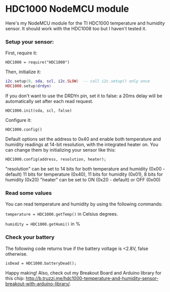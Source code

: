 HDC1000 NodeMCU module
=======================

Here's my NodeMCU module for the TI HDC1000 temperature and humidity sensor. It should work with the HDC1008 too but I haven't tested it.

### Setup your sensor:
First, require it:

`HDC1000 = require("HDC1000")`

Then, initialize it:

```lua
i2c.setup(0, sda, scl, i2c.SLOW)  -- call i2c.setup() only once
HDC1000.setup(drdyn)
```

If you don't want to use the DRDYn pin, set it to false: a 20ms delay will be automatically set after each read request.

`HDC1000.init(sda, scl, false)`

Configure it:

`HDC1000.config()`

Default options set the address to 0x40 and enable both temperature and humidity readings at 14-bit resolution, with the integrated heater on. You can change them by initializing your sensor like this:

`HDC1000.config(address, resolution, heater);`

"resolution" can be set to 14 bits for both temperature and humidity (0x00 - default) 11 bits for temperature (0x40), 11 bits for humidity (0x01), 8 bits for humidity (0x20)
"heater" can be set to ON (0x20 - default) or OFF (0x00)

### Read some values
You can read temperature and humidity by using the following commands:

`temperature = HDC1000.getTemp()` in Celsius degrees.

`humidity = HDC1000.getHumi()` in %

### Check your battery

The following code returns true if the battery voltage is <2.8V, false otherwise.

`isDead = HDC1000.batteryDead();`

Happy making! Also, check out my Breakout Board and Arduino library for this chip: http://b.truzzi.me/hdc1000-temperature-and-humidity-sensor-breakout-with-arduino-library/.

